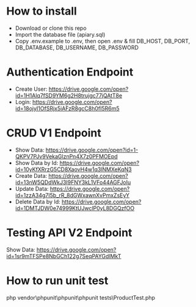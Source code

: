 # How to install
- Download or clone this repo
- Import the database file (apiary.sql)
- Copy .env.example to .env, then open .env & fill DB_HOST, DB_PORT, DB_DATABASE, DB_USERNAME, DB_PASSWORD

# Authentication Endpoint
- Create User: https://drive.google.com/open?id=1H1Alq7fSD9YM6g2H8trujgc77jQAtT8e
- Login: https://drive.google.com/open?id=18ojyI1OfSRjx5iAFzR8gcC8h0fI5R6m5

# CRUD V1 Endpoint
- Show Data: https://drive.google.com/open?id=1-QKPV7PJv9VekaGlznPn4X7z0PFMOEpd
- Show Data by Id: https://drive.google.com/open?id=10yKfXRrzG5CD8XaovH4w1q3lNMXeKqN3
- Create Data: https://drive.google.com/open?id=13nW5QDdWkJ3I9FNY3kL1VFo44AGFJoIu
- Update Data: https://drive.google.com/open?id=1zzA34g7I5b_rR_8dGWxawnXvPmxZsEyY
- Delete Data by Id: https://drive.google.com/open?id=1DMTJDW0e74999KtUJwclP0yL8DGQzfOO

# Testing API V2 Endpoint
Show Data: https://drive.google.com/open?id=1sr9mTFSPe8NbGCh122g7SeqPAYGdlMkT

# How to run unit test
php vendor\phpunit\phpunit\phpunit tests\ProductTest.php
